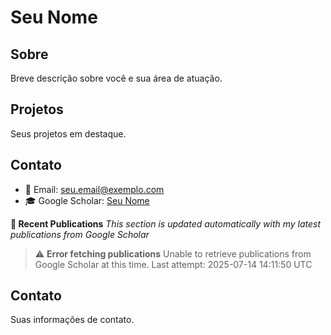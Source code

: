 # Seu Nome

## Sobre
Breve descrição sobre você e sua área de atuação.

## Projetos
Seus projetos em destaque.

## Contato
- 📧 Email: seu.email@exemplo.com
- 🎓 Google Scholar: [Seu Nome](https://scholar.google.com.br/citations?user=xNS8Qj4AAAAJ&hl=pt-BR)

**🧪 Recent Publications**
*This section is updated automatically with my latest publications from Google Scholar*

> ⚠️ **Error fetching publications**
> Unable to retrieve publications from Google Scholar at this time.
> Last attempt: 2025-07-14 14:11:50 UTC
## Contato
Suas informações de contato.
